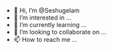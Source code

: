 - 👋 Hi, I’m @Seshugelam
- 👀 I’m interested in ...
- 🌱 I’m currently learning ...
- 💞️ I’m looking to collaborate on ...
- 📫 How to reach me ...

<!---
Seshugelam/Seshugelam is a ✨ special ✨ repository because its `README.md` (this file) appears on your GitHub profile.
You can click the Preview link to take a look at your changes.
--->
